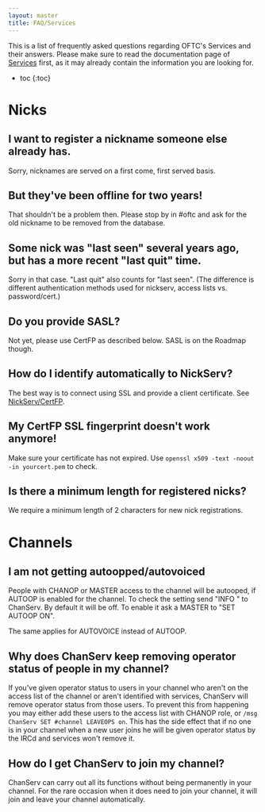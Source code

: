 ```yaml
---
layout: master
title: FAQ/Services
---
```

This is a list of frequently asked questions regarding OFTC's Services and their
answers.  Please make sure to read the documentation page of
[Services](/Services) first, as it may already contain the information you are
looking for.

* toc
{:toc}

# Nicks #

## I want to register a nickname someone else already has. ##

Sorry, nicknames are served on a first come, first served basis.


## But they've been offline for two years! ##

That shouldn't be a problem then.  Please stop by in #oftc and ask for the old
nickname to be removed from the database.


## Some nick was "last seen" several years ago, but has a more recent "last quit" time. ##

Sorry in that case. "Last quit" also counts for "last seen". (The difference is
different authentication methods used for nickserv, access lists vs.
password/cert.)


## Do you provide SASL? ##

Not yet, please use CertFP as described below.
SASL is on the Roadmap though.


## How do I identify automatically to NickServ? ##

The best way is to connect using SSL and provide a client certificate. See
[NickServ/CertFP](/NickServ/CertFP).


## My CertFP SSL fingerprint doesn't work anymore! ##

Make sure your certificate has not expired. Use `openssl x509 -text -noout -in
yourcert.pem` to check.


## Is there a minimum length for registered nicks? ##

We require a minimum length of 2 characters for new nick registrations.


# Channels #

## I am not getting autoopped/autovoiced ##

People with CHANOP or MASTER access to the channel will be autooped, if AUTOOP
is enabled for the channel.  To check the setting send "INFO <channel>" to
ChanServ.  By default it will be off.  To enable it ask a MASTER to
"SET <channel> AUTOOP ON".

The same applies for AUTOVOICE instead of AUTOOP.

## Why does ChanServ keep removing operator status of people in my channel? ##

If you've given operator status to users in your channel who aren't on the
access list of the channel or aren't identified with services, ChanServ
will remove operator status from those users. To prevent
this from happening you may either add these users to the access list with
CHANOP role, or ```/msg ChanServ SET #channel LEAVEOPS on```. This has the side
effect that if no one is in your channel when a new user joins he will be given
operator status by the IRCd and services won't remove it.


## How do I get ChanServ to join my channel? ##

ChanServ can carry out all its functions without being permanently in your
channel.  For the rare occasion when it does need to join your channel, it will
join and leave your channel automatically.

